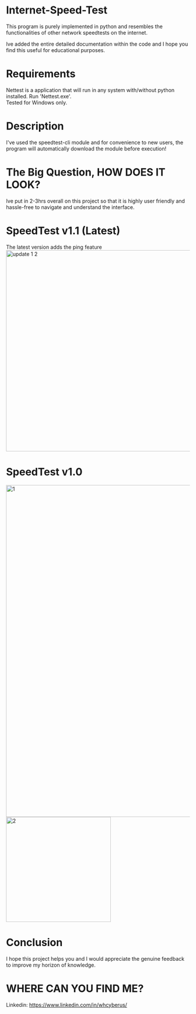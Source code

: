 # Internet-Speed-Test
<p>This program is purely implemented in python and resembles the functionalities of other network speedtests on the internet.<br></p>
Ive added the entire detailed documentation within the code and I hope you find this useful for educational purposes.

# Requirements
Nettest is a application that will run in any system with/without python installed. Run 'Nettest.exe'.
<br> Tested for Windows only.
# Description
I've used the speedtest-cli module and for convenience to new users, the program will automatically download the module before execution!

# The Big Question, HOW DOES IT LOOK?
Ive put in 2-3hrs overall on this project so that it is highly user friendly and hassle-free to navigate and understand the interface.

# SpeedTest v1.1 (Latest)
<p>The latest version adds the ping feature<br>
<img width="550" alt="update 1 2" src="https://user-images.githubusercontent.com/70995581/188795570-ea6ad0bb-075f-42ce-84ea-38a3508e8656.png"></p>

# SpeedTest v1.0
<p><img width="907" alt="1" src="https://user-images.githubusercontent.com/70995581/188663294-a485e96a-549a-4603-8c52-fe5132b3a0b2.png"><img width="287" alt="2" src="https://user-images.githubusercontent.com/70995581/188663338-224f8133-612e-4d2b-9e14-aa5c272bd474.png"></p>

# Conclusion
I hope this project helps you and I would appreciate the genuine feedback to improve my horizon of knowledge.

# WHERE CAN YOU FIND ME?
Linkedin: https://www.linkedin.com/in/whcyberus/

